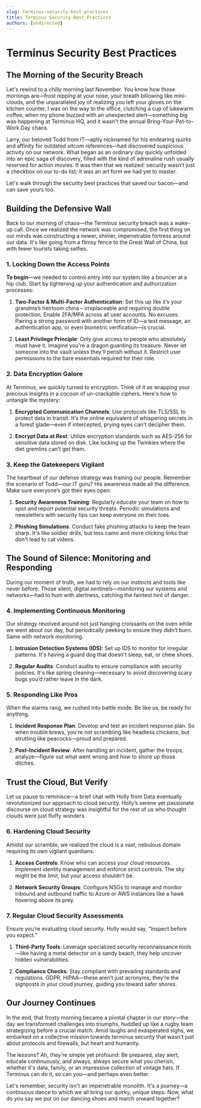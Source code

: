 ```yaml
---
slug: terminus-security-best-practices
title: Terminus Security Best Practices
authors: [undirected]
---
```



# Terminus Security Best Practices

## The Morning of the Security Breach

Let's rewind to a chilly morning last November. You know how those mornings are—frost nipping at your nose, your breath billowing like mini-clouds, and the unparalleled joy of realizing you left your gloves on the kitchen counter. I was on the way to the office, clutching a cup of lukewarm coffee, when my phone buzzed with an unexpected alert—something big was happening at Terminus HQ, and it wasn't the annual Bring-Your-Pet-to-Work Day chaos.

Larry, our beloved Todd from IT—aptly nicknamed for his endearing quirks and affinity for outdated sitcom references—had discovered suspicious activity on our network. What began as an ordinary day quickly unfolded into an epic saga of discovery, filled with the kind of adrenaline rush usually reserved for action movies. It was then that we realized: security wasn't just a checkbox on our to-do list; it was an art form we had yet to master.

Let's walk through the security best practices that saved our bacon—and can save yours too. 

## Building the Defensive Wall

Back to our morning of chaos—the Terminus security breach was a wake-up call. Once we realized the network was compromised, the first thing on our minds was constructing a newer, shinier, impenetrable fortress around our data. It's like going from a flimsy fence to the Great Wall of China, but with fewer tourists taking selfies.

### **1. Locking Down the Access Points**

**To begin**—we needed to control entry into our system like a bouncer at a hip club. Start by tightening up your authentication and authorization processes:
1. **Two-Factor & Multi-Factor Authentication**: Set this up like it’s your grandma’s heirloom china – irreplaceable and requiring double protection. Enable 2FA/MFA across all user accounts. No excuses. Pairing a strong password with another form of ID—a text message, an authentication app, or even biometric verification—is crucial.
   
2. **Least Privilege Principle**: Only give access to people who absolutely must have it. Imagine you're a dragon guarding its treasure. Never let someone into the vault unless they'll perish without it. Restrict user permissions to the bare essentials required for their role.

### **2. Data Encryption Galore**

At Terminus, we quickly turned to encryption. Think of it as wrapping your precious insights in a cocoon of un-crackable ciphers. Here's how to untangle the mystery:
1. **Encrypted Communication Channels**: Use protocols like TLS/SSL to protect data in transit. It's the online equivalent of whispering secrets in a forest glade—even if intercepted, prying eyes can't decipher them.
   
2. **Encrypt Data at Rest**: Utilize encryption standards such as AES-256 for sensitive data stored on disk. Like locking up the Twinkies where the diet gremlins can’t get them.

### **3. Keep the Gatekeepers Vigilant**

The heartbeat of our defense strategy was training our people. Remember the scenario of Todd—our IT guru? His awareness made all the difference. Make sure everyone’s got their eyes open:
1. **Security Awareness Training**: Regularly educate your team on how to spot and report potential security threats. Periodic simulations and newsletters with security tips can keep everyone on their toes.
   
2. **Phishing Simulations**: Conduct fake phishing attacks to keep the team sharp. It's like soldier drills, but less camo and more clicking links that don't lead to cat videos.

## The Sound of Silence: Monitoring and Responding

During our moment of truth, we had to rely on our instincts and tools like never before. Those silent, digital sentinels—monitoring our systems and networks—had to hum with alertness, catching the faintest hint of danger.

### **4. Implementing Continuous Monitoring**

Our strategy revolved around not just hanging croissants on the oven while we went about our day, but periodically peeking to ensure they didn’t burn. Same with network monitoring.
1. **Intrusion Detection Systems (IDS)**: Set up IDS to monitor for irregular patterns. It's having a guard dog that doesn't sleep, eat, or chew shoes.
   
2. **Regular Audits**: Conduct audits to ensure compliance with security policies. It's like spring cleaning—necessary to avoid discovering scary bugs you’d rather leave in the dark.

### **5. Responding Like Pros**

When the alarms rang, we rushed into battle mode. Be like us, be ready for anything.
1. **Incident Response Plan**: Develop and test an incident response plan. So when trouble brews, you're not scrambling like headless chickens, but strutting like peacocks—proud and prepared.
   
2. **Post-Incident Review**: After handling an incident, gather the troops, analyze—figure out what went wrong and how to shore up those ditches.

## Trust the Cloud, But Verify

Let us pause to reminisce—a brief chat with Holly from Data eventually revolutionized our approach to cloud security. Holly’s serene yet passionate discourse on cloud strategy was insightful for the rest of us who thought clouds were just fluffy wonders.

### **6. Hardening Cloud Security**

Amidst our scramble, we realized the cloud is a vast, nebulous domain requiring its own vigilant guardians.
1. **Access Controls**: Know who can access your cloud resources. Implement identity management and enforce strict controls. The sky might be the limit, but your access shouldn’t be.
   
2. **Network Security Groups**: Configure NSGs to manage and monitor inbound and outbound traffic to Azure or AWS instances like a hawk hovering above its prey.

### **7. Regular Cloud Security Assessments**

Ensure you’re evaluating cloud security. Holly would say, “Inspect before you expect.”
1. **Third-Party Tools**: Leverage specialized security reconnaissance tools—like having a metal detector on a sandy beach, they help uncover hidden vulnerabilities.
   
2. **Compliance Checks**: Stay compliant with prevailing standards and regulations. GDPR, HIPAA—these aren’t just acronyms; they’re the signposts in your cloud journey, guiding you toward safer shores.

## Our Journey Continues

In the end, that frosty morning became a pivotal chapter in our story—the day we transformed challenges into triumphs, huddled up like a rugby team strategizing before a crucial match. Amid laughs and exasperated sighs, we embarked on a collective mission towards terminus security that wasn't just about protocols and firewalls, but heart and humanity.

The lessons? Ah, they're simple yet profound: Be prepared, stay alert, educate continuously, and always, always secure what you cherish, whether it's data, family, or an impressive collection of vintage hats. If Terminus can do it, so can you—and perhaps even better.

Let's remember, security isn't an impenetrable monolith. It's a journey—a continuous dance to which we all bring our quirky, unique steps. Now, what do you say we put on our dancing shoes and march onward together?